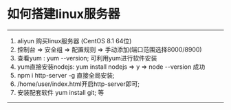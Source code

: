
# 如何搭建linux服务器

*********
1. aliyun 购买linux服务器 (CentOS 8.1 64位)
2. 控制台 => 安全组 => 配置规则 => 手动添加(端口范围选择8000/8900)
3. 查看yum : yum --version; 可利用yum进行软件安装
4. yum直接安装nodejs: yum install nodejs => y => node --version 成功
5. npm i http-server -g 直接全局安装;
6. /home/user/index.html开启http-server即可;
7. 安装配套软件 yum install git; 等
*********